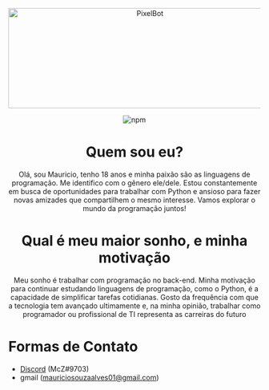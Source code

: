 <p align="center">
  <a href="https://discord.gg/wDv8xH78W2">
    <img src="https://share.creavite.co/6bdRwlrbHe1bZGc7.gif" height="200" width="550" alt="PixelBot" />
  </a>
</p>
<div align="center">

![npm](https://img.shields.io/badge/PixelBot-v1.8-violet)

</div>

<h1 align="center">
  Quem sou eu?
</h1>
<p align="center">Olá, sou Mauricio, tenho 18 anos e minha paixão são as linguagens de programação. Me identifico com o gênero ele/dele. Estou constantemente em busca de oportunidades para trabalhar com Python e ansioso para fazer novas amizades que compartilhem o mesmo interesse. Vamos explorar o mundo da programação juntos!</p>
<h1 align="center">
  Qual é meu maior sonho, e minha motivação
</h1>
<p align="center">Meu sonho é trabalhar com programação no back-end. Minha motivação para continuar estudando linguagens de programação, como o Python, é a capacidade de simplificar tarefas cotidianas. Gosto da frequência com que a tecnologia tem avançado ultimamente e, na minha opinião, trabalhar como programador ou profissional de TI representa as carreiras do futuro</p>

Formas de Contato
=================
<!--ts-->
   * [Discord](https://discord.gg/kxFx52mR) (McZ#9703)
   * gmail (mauriciosouzaalves01@gmail.com)
<!--te-->
